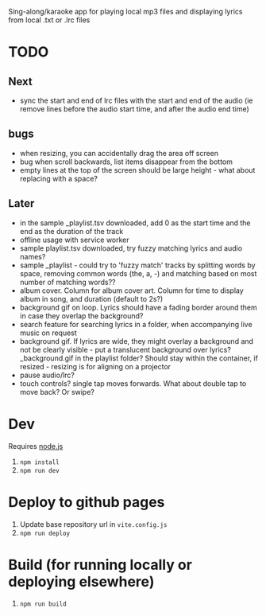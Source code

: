 Sing-along/karaoke app for playing local mp3 files and displaying lyrics from local .txt or .lrc files

# TODO

## Next
- sync the start and end of lrc files with the start and end of the audio (ie remove lines before the audio start time, and after the audio end time)

## bugs
- when resizing, you can accidentally drag the area off screen
- bug when scroll backwards, list items disappear from the bottom
- empty lines at the top of the screen should be large height - what about replacing with a space?

## Later
- in the sample _playlist.tsv downloaded, add 0 as the start time and the end as the duration of the track
- offline usage with service worker
- sample playlist.tsv downloaded, try fuzzy matching lyrics and audio names?
- sample _playlist - could try to 'fuzzy match' tracks by splitting words by space, removing common words (the, a, -) and matching based on most number of matching words??
- album cover. Column for album cover art. Column for time to display album in song, and duration (default to 2s?)
- background gif on loop. Lyrics should have a fading border around them in case they overlap the background?
- search feature for searching lyrics in a folder, when accompanying live music on request
- background gif. If lyrics are wide, they might overlay a background and not be clearly visible - put a translucent background over lyrics? _background.gif in the playlist folder? Should stay within the container, if resized - resizing is for aligning on a projector
- pause audio/lrc?
- touch controls? single tap moves forwards. What about double tap to move back? Or swipe?

# Dev

Requires [node.js](https://nodejs.org)

1. `npm install`
1. `npm run dev` 

# Deploy to github pages

1. Update base repository url in `vite.config.js`
1. `npm run deploy`

# Build (for running locally or deploying elsewhere)

1. `npm run build`
